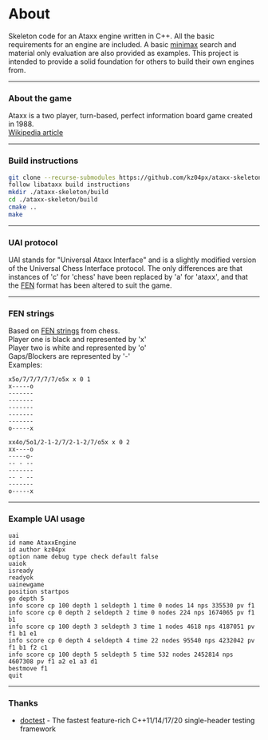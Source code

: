 # About
Skeleton code for an Ataxx engine written in C++. All the basic requirements for an engine are included. A basic [minimax](https://en.wikipedia.org/wiki/Negamax) search and material only evaluation are also provided as examples. This project is intended to provide a solid foundation for others to build their own engines from.

---

### About the game
Ataxx is a two player, turn-based, perfect information board game created in 1988.<br/>
[Wikipedia article](https://en.wikipedia.org/wiki/Ataxx)

---

### Build instructions
```bash
git clone --recurse-submodules https://github.com/kz04px/ataxx-skeleton
follow libataxx build instructions
mkdir ./ataxx-skeleton/build
cd ./ataxx-skeleton/build
cmake ..
make
```

---

### UAI protocol
UAI stands for "Universal Ataxx Interface" and is a slightly modified version of the Universal Chess Interface protocol.
The only differences are that instances of 'c' for 'chess' have been replaced by 'a' for 'ataxx', and that the [FEN](https://en.wikipedia.org/wiki/Forsyth–Edwards_Notation) format has been altered to suit the game.

---

### FEN strings
Based on [FEN strings](https://en.wikipedia.org/wiki/Forsyth%E2%80%93Edwards_Notation) from chess.<br/>
Player one is black and represented by 'x'<br/>
Player two is white and represented by 'o'<br/>
Gaps/Blockers are represented by '-'<br/>
Examples:
```
x5o/7/7/7/7/7/o5x x 0 1
x-----o
-------
-------
-------
-------
-------
o-----x
```
```
xx4o/5o1/2-1-2/7/2-1-2/7/o5x x 0 2
xx----o
-----o-
-- - --
-------
-- - --
-------
o-----x
```

---

### Example UAI usage
```
uai
id name AtaxxEngine
id author kz04px
option name debug type check default false
uaiok
isready
readyok
uainewgame
position startpos
go depth 5
info score cp 100 depth 1 seldepth 1 time 0 nodes 14 nps 335530 pv f1
info score cp 0 depth 2 seldepth 2 time 0 nodes 224 nps 1674065 pv f1 b1
info score cp 100 depth 3 seldepth 3 time 1 nodes 4618 nps 4187051 pv f1 b1 e1
info score cp 0 depth 4 seldepth 4 time 22 nodes 95540 nps 4232042 pv f1 b1 f2 c1
info score cp 100 depth 5 seldepth 5 time 532 nodes 2452814 nps 4607308 pv f1 a2 e1 a3 d1
bestmove f1
quit
```

---

### Thanks
- [doctest](https://github.com/doctest/doctest) - The fastest feature-rich C++11/14/17/20 single-header testing framework 
